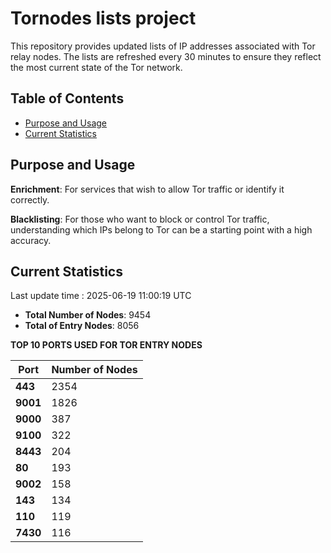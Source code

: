 # Tornodes lists project

This repository provides updated lists of IP addresses associated with Tor relay nodes. The lists are refreshed every 30 minutes to ensure they reflect the most current state of the Tor network.

## Table of Contents

- [Purpose and Usage](#purpose-and-usage)
- [Current Statistics](#current-statistics)


## Purpose and Usage

**Enrichment**: For services that wish to allow Tor traffic or identify it correctly.

**Blacklisting**: For those who want to block or control Tor traffic, understanding which IPs belong to Tor can be a starting point with a high accuracy.

## Current Statistics

Last update time : 2025-06-19 11:00:19 UTC

- **Total Number of Nodes**: 9454
- **Total of Entry Nodes**: 8056

**TOP 10 PORTS USED FOR TOR ENTRY NODES**

| **Port** | **Number of Nodes** |
|------|-----------------|
| **443**   | 2354  |
| **9001**   | 1826  |
| **9000**   | 387  |
| **9100**   | 322  |
| **8443**   | 204  |
| **80**   | 193  |
| **9002**   | 158  |
| **143**   | 134  |
| **110**   | 119  |
| **7430**   | 116  |

